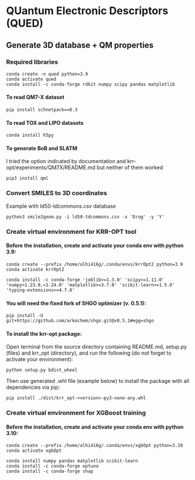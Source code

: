 # QUantum Electronic Descriptors (QUED)

## Generate 3D database + QM properties

### Required libraries

```console
conda create -n qued python=3.9
conda activate qued
conda install -c conda-forge rdkit numpy scipy pandas matplotlib
```

#### To read QM7-X dataset
```console
pip install schnetpack==0.3
```

#### To read TOX and LIPO datasets
```console
conda install h5py
```

#### To generate BoB and SLATM
I tried the option indicated by documentation and krr-opt/experiments/QM7X/README.md but neither of them worked
```console
pip3 install qml
```

### Convert SMILES to 3D coordinates
Example with ld50-tdcommons.csv database
```console
python3 smile2geom.py -i ld50-tdcommons.csv -x 'Drug' -y 'Y'
```


### Create virtual environment for KRR-OPT tool

#### Before the installation, create and activate your conda env with python 3.9:
```console
conda create --prefix /home/alhi416g/.conda/envs/krrOpt2 python=3.9
conda activate krrOpt2

conda install -c conda-forge 'joblib>=1.3.0' 'scipy>=1.11.0' 'numpy>1.23.0,<1.24.0' 'matplotlib>=3.7.0' 'scikit-learn>=1.5.0' 'typing-extensions>=4.7.0'
```

#### You will need the fixed fork of SHGO optimizer (v. 0.5.1):
```console
pip install -U git+https://github.com/arkochem/shgo.git@v0.5.1#egg=shgo
```

#### To install the krr-opt package: 
Open terminal from the source directory containing README.md, setup.py (files) 
and krr_opt (directory), and run the following (do not forget to activate your environment):
```console
python setup.py bdist_wheel
```
Then use generated .whl file (example below) to install the package with all dependencies via pip:
```console
pip install ./dist/krr_opt-<version>-py3-none-any.whl
```

### Create virtual environment for XGBoost training

#### Before the installation, create and activate your conda env with python 3.10:
```console
conda create --prefix /home/alhi416g/.conda/envs/xgbOpt python=3.10
conda activate xgbOpt

conda install numpy pandas matplotlib scikit-learn
conda install -c conda-forge optuna
conda install -c conda-forge shap
```

